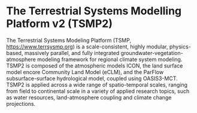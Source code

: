 # The Terrestrial Systems Modelling Platform v2 (TSMP2)

The Terrestrial Systems Modeling Platform (TSMP, https://www.terrsysmp.org) is a scale-consistent, highly modular, physics-based, massively parallel, and fully integrated groundwater-vegetation-atmosphere modeling framework for regional climate system modeling. TSMP2 is composed of the atmospheric models ICON, the land surface model encore Community Land Model (eCLM), and the ParFlow subsurface-surface hydrological model, coupled using OASIS3-MCT. TSMP2 is applied across a wide range of spatio-temporal scales, ranging from field to continental scale in a variety of applied research topics, such as water resources, land-atmosphere coupling and climate change projections. 

<!---
```{figure} ../images/TSMP2.png
:height: 400px
:name: fig1

Overview of simulated proccesses by TSMP2 <a href="http://dx.doi.org/10.1029/2018MS001583" target="_blank">xxx et al. (20xx)</a>.
```
-->
